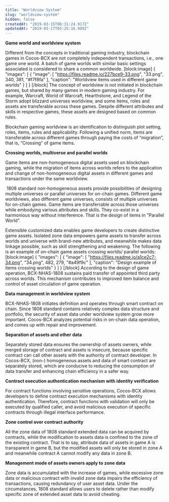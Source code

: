 ```yaml
---
title: "Worldview System"
slug: "worldview-system"
hidden: false
createdAt: "2019-03-15T06:31:24.917Z"
updatedAt: "2019-03-17T03:25:16.909Z"
---
```

**Game world and worldview system**

Different from the concepts in traditional gaming industry, blockchain games in Cocos-BCX are not completely independent transactions, i.e., one game one world. A batch of game worlds with similar basic settings associated is considered to share a common worldwide.
[block:image]
{
  "images": [
    {
      "image": [
        "https://files.readme.io/227bce9-33.png",
        "33.png",
        340,
        381,
        "#f7f8fa"
      ],
      "caption": "Worldview items used in different game worlds"
    }
  ]
}
[/block]
The concept of worldview is not initiated in blockchain games, but shared by many games in modern gaming industry. For example, Warcraft, World of Warcraft, Hearthstone, and Legend of the Storm adopt blizzard universes worldview, and some items, roles and assets are transferable across these games. Despite different attributes and skills in respective games, these assets are designed based on common rules.  

Blockchain gaming worldview is an identification to distinguish plot setting, roles, items, rules and applicability. Following a unified norm, items are transferable across different games through paying the costs of “migration”, that is, “Crossing” of game items.

**Crossing worlds, multiverse and parallel worlds**

Game items are non-homogeneous digital assets used on blockchain gaming, while the migration of items across worlds refers to the application and change of non-homogeneous digital assets in different games and transactions under the same worldview. 

 1808 standard non-homogeneous assets provide possibilities of designing multiple universes or parallel universes for on-chain games. Different game worldviews, also different game universes, consists of multiple universes for on-chain games. Game items are transferrable across those universes while embodying various attributes and skills. They co-exist in a harmonious way without interference. That is the design of items in "Parallel World".

Extensible customized data enables game developers to create distinctive game assets. Isolated zone data empowers game assets to transfer across worlds and universe with brand-new attributes, and meanwhile makes data linkage possible, such as skill strengthening and weakening. The following is an example of on-chain game assets crossing worlds/ parallel worlds: 
[block:image]
{
  "images": [
    {
      "image": [
        "https://files.readme.io/a1ce2c7-34.png",
        "34.png",
        482,
        279,
        "#a49f9c"
      ],
      "caption": "Design example of items crossing worlds"
    }
  ]
}
[/block]
According to the design of game operation, BCX-NHAS-1808 sustains paid transfer of appointed third party across worlds. This mechanism contributes to improved item balance and control of asset circulation of game operation.

**Data management in worldview system**

BCX-NHAS-1808 initiates definition and operates through smart contract on chain. Since 1808 standard contains relatively complex data structure and portfolio, the security of asset data under worldview system grow more important. Cocos-BCX analyzes potential risks in on-chain data operation, and comes up with repair and improvement.

**Separation of assets and other data**

Separately stored data ensures the ownership of assets owners, while merged storage of contract and assets is insecure, because specific contract can call other assets with the authority of contract developer. In Cocos-BCX, (non-) homogeneous assets and data of smart contract are separately stored, which are conducive to reducing the consumption of data transfer and enhancing chain efficiency in a safer way.

**Contract execution authentication mechanism with identity verification**

For contract functions involving sensitive operations, Cocos-BCX allows developers to define contract execution mechanisms with identity authentication. Therefore, contract functions with validation will only be executed by qualified caller, and avoid malicious execution of specific contracts through illegal interface performance.

**Zone control over contract authority**

All the zone data of 1808 standard extended data can be acquired by contracts, while the modification to assets data is confined to the zone of the existing contract. That is to say, attribute data of assets in game A is transparent in game B, but the modified assets will only be stored in zone A and meanwhile contract A cannot modify any data in zone B.

**Management mode of assets owners apply to zone data**

Zone data is accumulated with the increase of games, while excessive zone data or malicious contract with invalid zone data impairs the efficiency of transactions, causing redundancy of user asset data. Under the circumstances, 1808 standard allows users to delete rather than modify specific zone of extended asset data to avoid cheating.